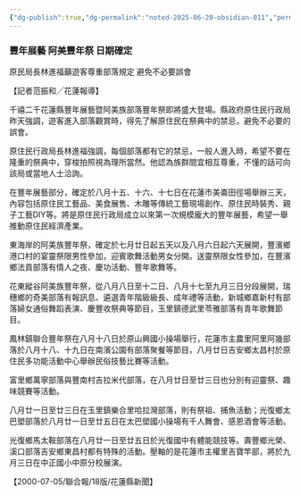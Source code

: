 ```yaml
---
{"dg-publish":true,"dg-permalink":"noted-2025-06-20-obsidian-011","permalink":"/noted-2025-06-20-obsidian-011/","title":"豐年展藝 阿美豐年祭 日期確定","tags":["花蓮縣志"],"noteIcon":"3","created":"2025-06-20T11:13:43.822+08:00","updated":"2025-06-20T11:18:48.987+08:00"}
---
```






### 豐年展藝 阿美豐年祭 日期確定  

原⺠局長林進福籲遊客尊重部落規定 避免不必要誤會  


【記者范振和╱花蓮報導】



千禧二千花蓮縣豐年展藝暨阿美族部落豐年祭即將盛大登場。縣政府原住⺠行政局昨天強調，遊客進入部落觀賞時，得先了解原住⺠在祭典中的禁忌，避免不必要的誤會。  


原住⺠行政局長林進福強調，每個部落都有它的禁忌，一般人進入時，希望不要在隆重的祭典中，穿梭拍照視為理所當然。他認為族群間宜相互尊重，不懂的話可向該局或當地人士洽詢。 


在豐年展藝部分，確定於八月十五、十六、十七日在花蓮市美崙田徑場舉辦三天，內容包括原住⺠工藝品、美食展售、木雕等傳統工藝現場創作、原住⺠時裝秀、親子工藝DIY等。將是原住⺠行政局成立以來第一次規模龐大的豐年展藝，希望一舉推動原住⺠經濟產業。 


東海岸的阿美族豐年祭，確定於七月廿日起五天以及八月六日起六天展開，豐濱鄉港口村的宴靈祭限男性參加，迎賓歌舞活動男女分開。送靈祭限女性參加，在豐濱鄉法貢部落有情人之夜、慶功活動、豐年歌舞等。  


花東縱谷阿美族豐年祭，從八月八日至十二日、八月十七至九月三日分段展開，瑞穗鄉的奇美部落有報訊息、遴選青年階級級長、成年禮等活動，新城鄉嘉新村有部落婦女通俗舞蹈表演、慶豐收祭典等節目，玉里鎮德武里苓雅部落有青年歌舞節目。


鳳林鎮聯合豐年祭在八月十八日於原山興國小操場舉行，花蓮市主農里阿里阿幾部落於八月十八、十九日在南濱公園有部落聚餐等節目，八月廿日吉安鄉太昌村於原住⺠多功能活動中心舉辦⺠俗技藝比賽等活動。


富里鄉萬寧部落與豐南村吉拉米代部落，在八月廿日至廿三日也分別有迎靈祭、趣味競賽等活動。


八月廿一日至廿三日在玉里鎮樂合里哈拉灣部落，則有祭祖、捕魚活動；光復鄉太巴塱部落於八月廿一日至廿五日在太巴塱國小操場有千人舞會、感恩酒會等活動。

光復鄉馬太鞍部落在八月廿一日至廿五日於光復國中有體能競技等。壽豐鄉光榮、溪口部落吉安鄉東昌村都有特殊的活動。壓軸的是花蓮市主權里吉寶竿部，將於九月三日在中正國小中原分校展演。

【2000-07-05/聯合報/18版/花蓮縣新聞】
